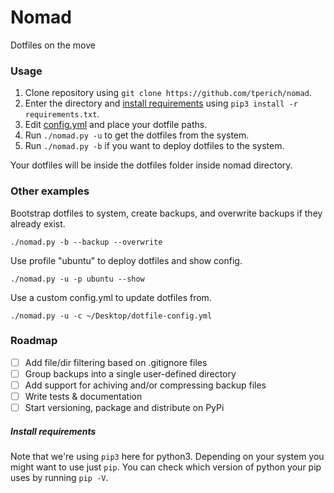 # Nomad

Dotfiles on the move

### Usage

1. Clone repository using `git clone https://github.com/tperich/nomad`.
2. Enter the directory and [install requirements](#install-requirements) using `pip3 install -r requirements.txt`.
3. Edit [config.yml](./config.yml) and place your dotfile paths.
4. Run `./nomad.py -u` to get the dotfiles from the system.
5. Run `./nomad.py -b` if you want to deploy dotfiles to the system.

Your dotfiles will be inside the dotfiles folder inside nomad directory.

### Other examples

Bootstrap dotfiles to system, create backups, and overwrite backups if they already exist.

`./nomad.py -b --backup --overwrite`

Use profile "ubuntu" to deploy dotfiles and show config.

`./nomad.py -u -p ubuntu --show`

Use a custom config.yml to update dotfiles from.

`./nomad.py -u -c ~/Desktop/dotfile-config.yml`

### Roadmap

- [ ] Add file/dir filtering based on .gitignore files
- [ ] Group backups into a single user-defined directory
- [ ] Add support for achiving and/or compressing backup files
- [ ] Write tests & documentation
- [ ] Start versioning, package and distribute on PyPi

##### Install requirements

Note that we're using `pip3` here for python3. Depending on your system you might want to use just `pip`. You can check which version of python your pip uses by running `pip -V`.
